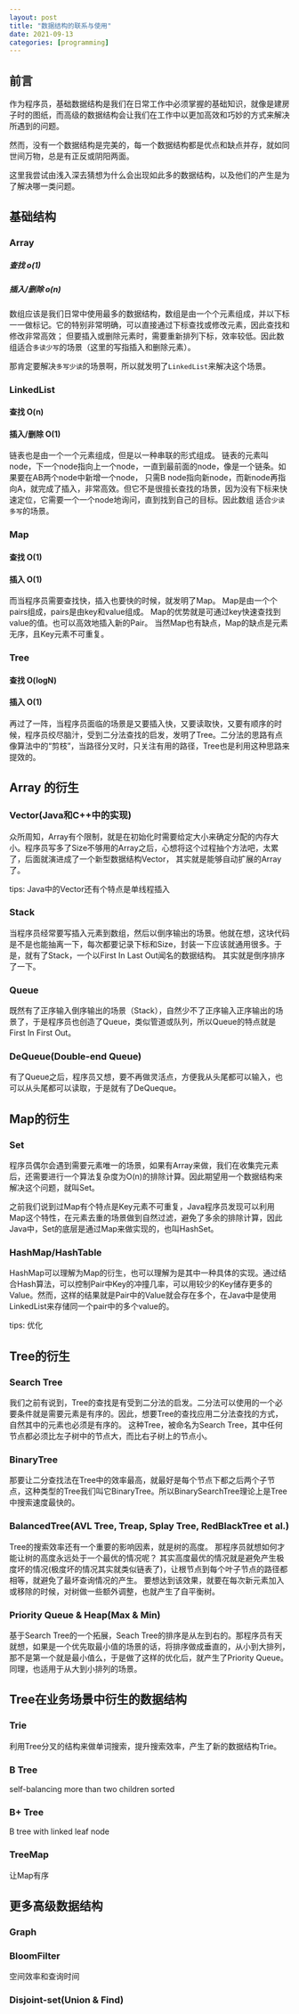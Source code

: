 ```yaml
---
layout: post
title: "数据结构的联系与使用"
date: 2021-09-13
categories: [programming]
---
```


## 前言

作为程序员，基础数据结构是我们在日常工作中必须掌握的基础知识，就像是建房子时的图纸，而高级的数据结构会让我们在工作中以更加高效和巧妙的方式来解决所遇到的问题。

然而，没有一个数据结构是完美的，每一个数据结构都是优点和缺点并存，就如同世间万物，总是有正反或阴阳两面。

这里我尝试由浅入深去猜想为什么会出现如此多的数据结构，以及他们的产生是为了解决哪一类问题。

## 基础结构
### Array
##### 查找 o(1)
##### 插入/删除 o(n)

数组应该是我们日常中使用最多的数据结构，数组是由一个个元素组成，并以下标一一做标记。它的特别非常明确，可以直接通过下标查找或修改元素，因此查找和修改非常高效；
但要插入或删除元素时，需要重新排列下标，效率较低。因此数组适合`多读少写`的场景（这里的写指插入和删除元素）。

那肯定要解决`多写少读`的场景啊，所以就发明了`LinkedList`来解决这个场景。

### LinkedList
#### 查找 O(n)
#### 插入/删除 O(1)

链表也是由一个一个元素组成，但是以一种串联的形式组成。 链表的元素叫node，下一个node指向上一个node，一直到最前面的node，像是一个链条。如果要在AB两个node中新增一个node，
只需B node指向新node，而新node再指向A，就完成了插入，非常高效。但它不是很擅长查找的场景，因为没有下标来快速定位，它需要一个一个node地询问，直到找到自己的目标。因此数组
适合`少读多写`的场景。

### Map
#### 查找 O(1)
#### 插入 O(1)

而当程序员需要查找快，插入也要快的时候，就发明了Map。
Map是由一个个pairs组成，pairs是由key和value组成。
Map的优势就是可通过key快速查找到value的值。也可以高效地插入新的Pair。
当然Map也有缺点，Map的缺点是元素无序，且Key元素不可重复。

### Tree
#### 查找 O(logN)
#### 插入 O(1)

再过了一阵，当程序员面临的场景是又要插入快，又要读取快，又要有顺序的时候，程序员绞尽脑汁，受到二分法查找的启发，发明了Tree。二分法的思路有点像算法中的“剪枝”，当路径分叉时，只关注有用的路径，Tree也是利用这种思路来提效的。

## Array 的衍生

### Vector(Java和C++中的实现)

众所周知，Array有个限制，就是在初始化时需要给定大小来确定分配的内存大小。程序员写多了Size不够用的Array之后，心想将这个过程抽个方法吧，太累了，后面就演进成了一个新型数据结构Vector，
其实就是能够自动扩展的Array了。

tips: Java中的Vector还有个特点是单线程插入

### Stack

当程序员经常要写插入元素到数组，然后以倒序输出的场景。他就在想，这块代码是不是也能抽离一下，每次都要记录下标和Size，封装一下应该就通用很多。于是，就有了Stack，一个以First In Last Out闻名的数据结构。
其实就是倒序排序了一下。

### Queue

既然有了正序输入倒序输出的场景（Stack），自然少不了正序输入正序输出的场景了，于是程序员也创造了Queue，类似管道或队列，所以Queue的特点就是First In First Out。

### DeQueue(Double-end Queue)

有了Queue之后，程序员又想，要不再做灵活点，方便我从头尾都可以输入，也可以从头尾都可以读取，于是就有了DeQueque。

## Map的衍生

### Set

程序员偶尔会遇到需要元素唯一的场景，如果有Array来做，我们在收集完元素后，还需要进行一个算法复杂度为O(n)的排除计算。因此期望用一个数据结构来解决这个问题，就叫Set。

之前我们说到过Map有个特点是Key元素不可重复，Java程序员发现可以利用Map这个特性，在元素去重的场景做到自然过滤，避免了多余的排除计算，因此Java中，Set的底层是通过Map来做实现的，也叫HashSet。

### HashMap/HashTable

HashMap可以理解为Map的衍生，也可以理解为是其中一种具体的实现。通过结合Hash算法，可以控制Pair中Key的冲撞几率，可以用较少的Key储存更多的Value。然而，这样的结果就是Pair中的Value就会存在多个，在Java中是使用LinkedList来存储同一个pair中的多个value的。

tips: 优化

## Tree的衍生

### Search Tree

我们之前有说到，Tree的查找是有受到二分法的启发。二分法可以使用的一个必要条件就是需要元素是有序的。因此，想要Tree的查找应用二分法查找的方式，自然其中的元素也必须是有序的。
这种Tree，被命名为Search Tree，其中任何节点都必须比左子树中的节点大，而比右子树上的节点小。

### BinaryTree

那要让二分查找法在Tree中的效率最高，就最好是每个节点下都之后两个子节点，这种类型的Tree我们叫它BinaryTree。所以BinarySearchTree理论上是Tree中搜索速度最快的。

### BalancedTree(AVL Tree, Treap, Splay Tree, RedBlackTree et al.)

Tree的搜索效率还有一个重要的影响因素，就是树的高度。
那程序员就想如何才能让树的高度永远处于一个最优的情况呢？
其实高度最优的情况就是避免产生极度坏的情况(极度坏的情况其实就类似链表了)，让根节点到每个叶子节点的路径都相等，就避免了最坏查询情况的产生。
要想达到该效果，就要在每次新元素加入或移除的时候，对树做一些额外调整，也就产生了自平衡树。

### Priority Queue & Heap(Max & Min)
基于Search Tree的一个拓展，Seach Tree的排序是从左到右的。那程序员有天就想，如果是一个优先取最小值的场景的话，将排序做成垂直的，从小到大排列，那不是第一个就是最小值么，于是做了这样的优化后，就产生了Priority Queue。同理，也适用于从大到小排列的场景。

## Tree在业务场景中衍生的数据结构
### Trie
利用Tree分叉的结构来做单词搜索，提升搜索效率，产生了新的数据结构Trie。

### B Tree
self-balancing
more than two children
sorted

### B+ Tree
B tree with linked leaf node

### TreeMap
让Map有序

## 更多高级数据结构

### Graph

### BloomFilter
空间效率和查询时间

### Disjoint-set(Union & Find)
